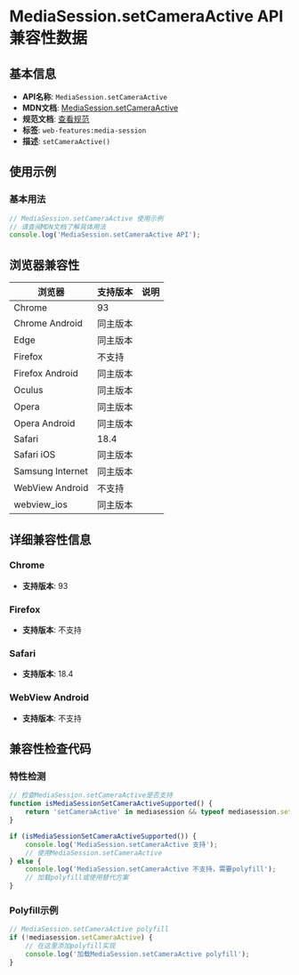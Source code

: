 # MediaSession.setCameraActive API 兼容性数据

## 基本信息

- **API名称**: `MediaSession.setCameraActive`
- **MDN文档**: [MediaSession.setCameraActive](https://developer.mozilla.org/docs/Web/API/MediaSession/setCameraActive)
- **规范文档**: [查看规范](https://w3c.github.io/mediasession/#dom-mediasession-setcameraactive)
- **标签**: `web-features:media-session`
- **描述**: `setCameraActive()`

## 使用示例

### 基本用法

```javascript
// MediaSession.setCameraActive 使用示例
// 请查阅MDN文档了解具体用法
console.log('MediaSession.setCameraActive API');
```

## 浏览器兼容性

| 浏览器 | 支持版本 | 说明 |
|--------|----------|------|
| Chrome | 93 |  |
| Chrome Android | 同主版本 |  |
| Edge | 同主版本 |  |
| Firefox | 不支持 |  |
| Firefox Android | 同主版本 |  |
| Oculus | 同主版本 |  |
| Opera | 同主版本 |  |
| Opera Android | 同主版本 |  |
| Safari | 18.4 |  |
| Safari iOS | 同主版本 |  |
| Samsung Internet | 同主版本 |  |
| WebView Android | 不支持 |  |
| webview_ios | 同主版本 |  |

## 详细兼容性信息

### Chrome

- **支持版本**: 93

### Firefox

- **支持版本**: 不支持

### Safari

- **支持版本**: 18.4

### WebView Android

- **支持版本**: 不支持

## 兼容性检查代码

### 特性检测

```javascript
// 检查MediaSession.setCameraActive是否支持
function isMediaSessionSetCameraActiveSupported() {
    return 'setCameraActive' in mediasession && typeof mediasession.setCameraActive === 'function';
}

if (isMediaSessionSetCameraActiveSupported()) {
    console.log('MediaSession.setCameraActive 支持');
    // 使用MediaSession.setCameraActive
} else {
    console.log('MediaSession.setCameraActive 不支持，需要polyfill');
    // 加载polyfill或使用替代方案
}
```

### Polyfill示例

```javascript
// MediaSession.setCameraActive polyfill
if (!mediasession.setCameraActive) {
    // 在这里添加polyfill实现
    console.log('加载MediaSession.setCameraActive polyfill');
}
```

